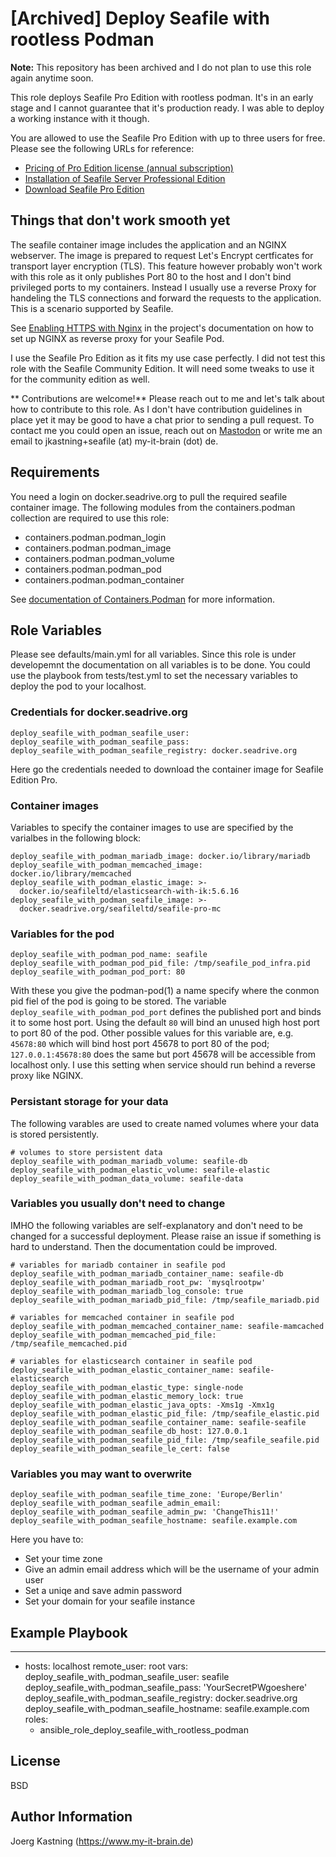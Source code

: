 [Archived] Deploy Seafile with rootless Podman
==============================================

**Note:** This repository has been archived and I do not plan to use this role again anytime soon.

This role deploys Seafile Pro Edition with rootless podman.
It's in an early stage and I cannot guarantee that it's production ready.
I was able to deploy a working instance with it though.

You are allowed to use the Seafile Pro Edition with up to three users for free. Please see the following URLs for reference:

  * [Pricing of Pro Edition license (annual subscription)](https://www.seafile.com/en/product/private_server/)
  * [Installation of Seafile Server Professional Edition](https://manual.seafile.com/docker/pro-edition/deploy_seafile_pro_with_docker/)
  * [Download Seafile Pro Edition](https://customer.seafile.com/downloads/)    

Things that don't work smooth yet
---------------------------------

The seafile container image includes the application and an NGINX webserver. The image is prepared to request Let's Encrypt certficates for transport layer encryption (TLS). This feature however probably won't work with this role as it only publishes Port 80 to the host and I don't bind privileged ports to my containers. Instead I usually use a reverse Proxy for handeling the TLS connections and forward the requests to the application. This is a scenario supported by Seafile.

See [Enabling HTTPS with Nginx](https://manual.seafile.com/deploy/https_with_nginx/) in the project's documentation on how to set up NGINX as reverse proxy for your Seafile Pod.

I use the Seafile Pro Edition as it fits my use case perfectly. I did not test this role with the Seafile Community Edition. It will need some tweaks to use it for the community edition as well.

** Contributions are welcome!** Please reach out to me and let's talk about how to contribute to this role. As I don't have contribution guidelines in place yet it may be good to have a chat prior to sending a pull request. To contact me you could open an issue, reach out on [Mastodon](https://social.anoxinon.de/@Tronde) or write me an email to jkastning+seafile (at) my-it-brain (dot) de.

Requirements
------------

You need a login on docker.seadrive.org to pull the required seafile container image.
The following modules from the containers.podman collection are required to use this role:
  * containers.podman.podman_login
  * containers.podman.podman_image
  * containers.podman.podman_volume
  * containers.podman.podman_pod
  * containers.podman.podman_container

See [documentation of Containers.Podman](https://docs.ansible.com/ansible/latest/collections/containers/podman/index.html) for more information.

Role Variables
--------------

Please see defaults/main.yml for all variables. Since this role is under developemnt the documentation on all variables is to be done. You could use the playbook from tests/test.yml to set the necessary variables to deploy the pod to your localhost.

### Credentials for docker.seadrive.org

~~~
deploy_seafile_with_podman_seafile_user:
deploy_seafile_with_podman_seafile_pass:
deploy_seafile_with_podman_seafile_registry: docker.seadrive.org
~~~

Here go the credentials needed to download the container image for Seafile Edition Pro.

### Container images

Variables to specify the container images to use are specified by the varialbes in the following block:

~~~
deploy_seafile_with_podman_mariadb_image: docker.io/library/mariadb
deploy_seafile_with_podman_memcached_image: docker.io/library/memcached
deploy_seafile_with_podman_elastic_image: >-
  docker.io/seafileltd/elasticsearch-with-ik:5.6.16
deploy_seafile_with_podman_seafile_image: >-
  docker.seadrive.org/seafileltd/seafile-pro-mc
~~~

### Variables for the pod

~~~
deploy_seafile_with_podman_pod_name: seafile
deploy_seafile_with_podman_pod_pid_file: /tmp/seafile_pod_infra.pid
deploy_seafile_with_podman_pod_port: 80
~~~

With these you give the podman-pod(1) a name specify where the conmon pid fiel of the pod is going to be stored. The variable `deploy_seafile_with_podman_pod_port` defines the published port and binds it to some host port. Using the default `80` will bind an unused high host port to port 80 of the pod. Other possible values for this variable are, e.g. `45678:80` which will bind host port 45678 to port 80 of the pod; `127.0.0.1:45678:80` does the same but port 45678 will be accessible from localhost only. I use this setting when service should run behind a reverse proxy like NGINX.

### Persistant storage for your data

The following varables are used to create named volumes where your data is stored persistently.

~~~
# volumes to store persistent data
deploy_seafile_with_podman_mariadb_volume: seafile-db
deploy_seafile_with_podman_elastic_volume: seafile-elastic
deploy_seafile_with_podman_data_volume: seafile-data
~~~

### Variables you usually don't need to change

IMHO the following variables are self-explanatory and don't need to be changed for a successful deployment. Please raise an issue if something is hard to understand. Then the documentation could be improved.

~~~
# variables for mariadb container in seafile pod
deploy_seafile_with_podman_mariadb_container_name: seafile-db
deploy_seafile_with_podman_mariadb_root_pw: 'mysqlrootpw'
deploy_seafile_with_podman_mariadb_log_console: true
deploy_seafile_with_podman_mariadb_pid_file: /tmp/seafile_mariadb.pid

# variables for memcached container in seafile pod
deploy_seafile_with_podman_memcached_container_name: seafile-mamcached
deploy_seafile_with_podman_memcached_pid_file: /tmp/seafile_memcached.pid

# variables for elasticsearch container in seafile pod
deploy_seafile_with_podman_elastic_container_name: seafile-elasticsearch
deploy_seafile_with_podman_elastic_type: single-node
deploy_seafile_with_podman_elastic_memory_lock: true
deploy_seafile_with_podman_elastic_java_opts: -Xms1g -Xmx1g
deploy_seafile_with_podman_elastic_pid_file: /tmp/seafile_elastic.pid
deploy_seafile_with_podman_seafile_container_name: seafile-seafile
deploy_seafile_with_podman_seafile_db_host: 127.0.0.1
deploy_seafile_with_podman_seafile_pid_file: /tmp/seafile_seafile.pid
deploy_seafile_with_podman_seafile_le_cert: false
~~~

### Variables you may want to overwrite

~~~
deploy_seafile_with_podman_seafile_time_zone: 'Europe/Berlin'
deploy_seafile_with_podman_seafile_admin_email:
deploy_seafile_with_podman_seafile_admin_pw: 'ChangeThis11!'
deploy_seafile_with_podman_seafile_hostname: seafile.example.com
~~~

Here you have to:

  * Set your time zone
  * Give an admin email address which will be the username of your admin user
  * Set a uniqe and save admin password
  * Set your domain for your seafile instance

Example Playbook
----------------

---
- hosts: localhost
  remote_user: root
  vars:
    deploy_seafile_with_podman_seafile_user: seafile
    deploy_seafile_with_podman_seafile_pass: 'YourSecretPWgoeshere'
    deploy_seafile_with_podman_seafile_registry: docker.seadrive.org
    deploy_seafile_with_podman_seafile_hostname: seafile.example.com
  roles:
    - ansible_role_deploy_seafile_with_rootless_podman

License
-------

BSD

Author Information
------------------

Joerg Kastning (https://www.my-it-brain.de)
